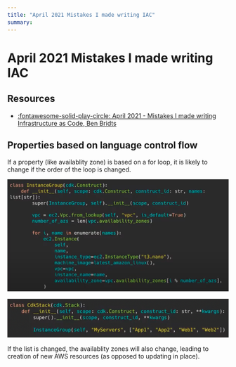 ```yaml
---
title: "April 2021 Mistakes I made writing IAC"
summary:
---
```


April 2021 Mistakes I made writing IAC
===

Resources
---

- [:fontawesome-solid-play-circle: April 2021 - Mistakes I made writing
    Infrastructure as Code, Ben Bridts][1]

<!-- Links -->
[1]: https://www.youtube.com/watch?v=1gxArqL_Eg4


Properties based on language control flow
---

If a property (like availablity zone) is based on a for loop, it is likely to
change if the order of the loop is changed.

![cdk-for-loop](assets/cdk-for-loop.png)

![cdk-for-loop-2](assets/cdk-for-loop-2.png)

If the list is changed, the availablity zones will also change, leading to
creation of new AWS resources (as opposed to updating in place).
